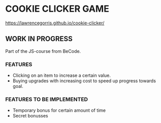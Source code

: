 # COOKIE CLICKER GAME
https://lawrencegorris.github.io/cookie-clicker/
## WORK IN PROGRESS
Part of the JS-course from BeCode.
### FEATURES
- Clicking on an item to increase a certain value.
- Buying upgrades with increasing cost to speed up progress towards goal.
### FEATURES TO BE IMPLEMENTED
- Temporary bonus for certain amount of time
- Secret bonusses
